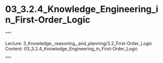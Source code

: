 # 03_3.2.4_Knowledge_Engineering_in_First-Order_Logic

"""

Lecture: 3_Knowledge,_reasoning,_and_planning/3.2_First-Order_Logic
Content: 03_3.2.4_Knowledge_Engineering_in_First-Order_Logic

"""


